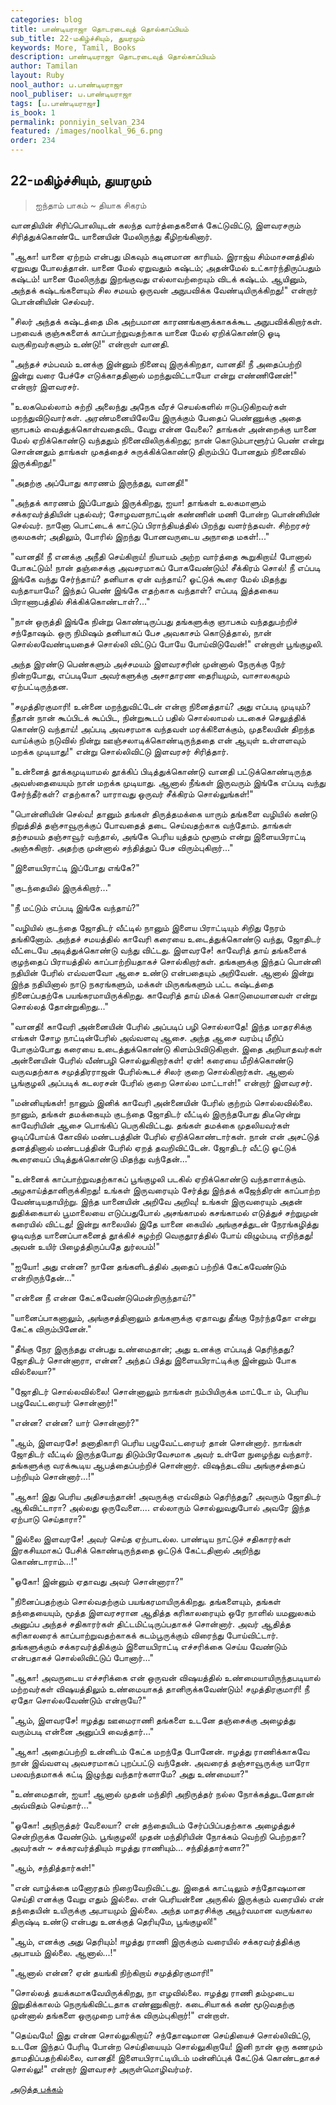 ```yaml
---
categories: blog
title: பாண்டியராஜா தொடரடைவுத் தொல்காப்பியம்
sub_title: 22-மகிழ்ச்சியும், துயரமும்
keywords: More, Tamil, Books
description: பாண்டியராஜா தொடரடைவுத் தொல்காப்பியம்
author: Tamilan
layout: Ruby
nool_author: ப.பாண்டியராஜா
nool_publiser: ப.பாண்டியராஜா
tags: [ப.பாண்டியராஜா]
is_book: 1
permalink: ponniyin_selvan_234
featured: /images/noolkal_96_6.png
order: 234
---
```



## 22-மகிழ்ச்சியும், துயரமும்

> ஐந்தாம் பாகம் ~ தியாக சிகரம்

வானதியின் சிரிப்பொலியுடன் கலந்த வார்த்தைகளைக் கேட்டுவிட்டு, இளவரசரும் சிரித்துக்கொண்டே யானையின் மேலிருந்து கீழிறங்கினார்.

"ஆகா! யானை ஏற்றம் என்பது மிகவும் கடினமான காரியம். இராஜ்ய சிம்மாசனத்தில் ஏறுவது போலத்தான். யானை மேல் ஏறுவதும் கஷ்டம்; அதன்மேல் உட்கார்ந்திருப்பதும் கஷ்டம்! யானை மேலிருந்து இறங்குவது எல்லாவற்றையும் விடக் கஷ்டம். ஆயினும், அந்தக் கஷ்டங்களையும் சில சமயம் ஒருவன் அநுபவிக்க வேண்டியிருக்கிறது!" என்றார் பொன்னியின் செல்வர்.

"சிலர் அந்தக் கஷ்டத்தை மிக அற்பமான காரணங்களுக்காகக்கூட அநுபவிக்கிறார்கள். பறவைக் குஞ்சுகளைக் காப்பாற்றுவதற்காக யானை மேல் ஏறிக்கொண்டு ஓடி வருகிறவர்களும் உண்டு!" என்றாள் வானதி.

"அந்தச் சம்பவம் உனக்கு இன்னும் நினைவு இருக்கிறதா, வானதி! நீ அதைப்பற்றி இன்று வரை பேச்சே எடுக்காததினால் மறந்துவிட்டாயோ என்று எண்ணினேன்!" என்றார் இளவரசர்.

"உலகமெல்லாம் சுற்றி அலைந்து அநேக வீரச் செயல்களில் ஈடுபடுகிறவர்கள் மறந்துவிடுவார்கள். அரண்மனையிலேயே இருக்கும் பேதைப் பெண்ணுக்கு அதை ஞாபகம் வைத்துக்கொள்வதைவிட வேறு என்ன வேலை? தாங்கள் அன்றைக்கு யானை மேல் ஏறிக்கொண்டு வந்ததும் நினைவிலிருக்கிறது; நான் கொடும்பாளூர்ப் பெண் என்று சொன்னதும் தாங்கள் முகத்தைச் சுருக்கிக்கொண்டு திரும்பிப் போனதும் நினைவில் இருக்கிறது!"

"அதற்கு அப்போது காரணம் இருந்தது, வானதி!"

"அந்தக் காரணம் இப்போதும் இருக்கிறது, ஐயா! தாங்கள் உலகமாளும் சக்கரவர்த்தியின் புதல்வர்; சோழவளநாட்டின் கண்ணின் மணி போன்ற பொன்னியின் செல்வர். நானோ பொட்டைக் காட்டுப் பிராந்தியத்தில் பிறந்து வளர்ந்தவள். சிற்றரசர் குலமகள்; அதிலும், போரில் இறந்து போனவருடைய அநாதை மகள்!..."

"வானதி! நீ எனக்கு அநீதி செய்கிறாய்! நியாயம் அற்ற வார்த்தை கூறுகிறாய்! போனால் போகட்டும்! நான் தஞ்சைக்கு அவசரமாகப் போகவேண்டும்! சீக்கிரம் சொல்! நீ எப்படி இங்கே வந்து சேர்ந்தாய்? தனியாக ஏன் வந்தாய்? ஓட்டுக் கூரை மேல் மிதந்து வந்தாயாமே? இந்தப் பெண் இங்கே எதற்காக வந்தாள்? எப்படி இத்தகைய பிராணாபத்தில் சிக்கிக்கொண்டாள்?..."

"நான் ஒருத்தி இங்கே நின்று கொண்டிருப்பது தங்களுக்கு ஞாபகம் வந்ததுபற்றிச் சந்தோஷம். ஒரு நிமிஷம் தனியாகப் பேச அவகாசம் கொடுத்தால், நான் சொல்லவேண்டியதைச் சொல்லி விட்டுப் போயே போய்விடுவேன்!" என்றாள் பூங்குழலி.

அந்த இரண்டு பெண்களும் அச்சமயம் இளவரசரின் முன்னால் நேருக்கு நேர் நின்றபோது, எப்படியோ அவர்களுக்கு அசாதாரண தைரியமும், வாசாலகமும் ஏற்பட்டிருந்தன.

"சமுத்திரகுமாரி! உன்னை மறந்துவிட்டேன் என்றா நினைத்தாய்? அது எப்படி முடியும்? நீதான் நான் கூப்பிடக் கூப்பிட, நின்றுகூடப் பதில் சொல்லாமல் படகைச் செலுத்திக் கொண்டு வந்தாய்! அப்படி அவசரமாக வந்தவள் மரக்கிளைக்கும், முதலையின் திறந்த வாய்க்கும் நடுவில் நின்று ஊஞ்சலாடிக்கொண்டிருந்ததை என் ஆயுள் உள்ளளவும் மறக்க முடியாது!" என்று சொல்லிவிட்டு இளவரசர் சிரித்தார்.

"உன்னைத் தூக்கமுடியாமல் தூக்கிப் பிடித்துக்கொண்டு வானதி பட்டுக்கொண்டிருந்த அவஸ்தையையும் நான் மறக்க முடியாது. ஆனால் நீங்கள் இருவரும் இங்கே எப்படி வந்து சேர்ந்தீர்கள்? எதற்காக? யாராவது ஒருவர் சீக்கிரம் சொல்லுங்கள்!"

"பொன்னியின் செல்வ! தானும் தங்கள் திருத்தமக்கை யாரும் தங்களை வழியில் கண்டு நிறுத்தித் தஞ்சாவூருக்குப் போவதைத் தடை செய்வதற்காக வந்தோம். தாங்கள் தற்சமயம் தஞ்சாவூர் வந்தால், அங்கே பெரிய யுத்தம் மூளும் என்று இளையபிராட்டி அஞ்சுகிறார். அதற்கு முன்னால் சந்தித்துப் பேச விரும்புகிறார்..."

"இளையபிராட்டி இப்போது எங்கே?"

"குடந்தையில் இருக்கிறார்..."

"நீ மட்டும் எப்படி இங்கே வந்தாய்?"

"வழியில் குடந்தை ஜோதிடர் வீட்டில் நானும் இளைய பிராட்டியும் சிறிது நேரம் தங்கினோம். அந்தச் சமயத்தில் காவேரி கரையை உடைத்துக்கொண்டு வந்து, ஜோதிடர் வீட்டையே அடித்துக்கொண்டு வந்து விட்டது. இளவரசே! காவேரித் தாய் தங்களைக் குழந்தைப் பிராயத்தில் காப்பாற்றியதாகச் சொல்கிறார்கள். தங்களுக்கு இந்தப் பொன்னி நதியின் பேரில் எவ்வளவோ ஆசை உண்டு என்பதையும் அறிவேன். ஆனால் இன்று இந்த நதியினால் நாடு நகரங்களும், மக்கள் மிருகங்களும் பட்ட கஷ்டத்தை நினைப்பதற்கே பயங்கரமாயிருக்கிறது. காவேரித் தாய் மிகக் கொடுமையானவள் என்று சொல்லத் தோன்றுகிறது..."

"வானதி! காவேரி அன்னையின் பேரில் அப்படிப் பழி சொல்லாதே! இந்த மாதரசிக்கு எங்கள் சோழ நாட்டின்பேரில் அவ்வளவு ஆசை. அந்த ஆசை வரம்பு மீறிப் போகும்போது கரையை உடைத்துக்கொண்டு கிளம்பிவிடுகிறாள். இதை அறியாதவர்கள் அன்னையின் பேரில் வீண்பழி சொல்லுகிறார்கள்! ஏன்! கரையை மீறிக்கொண்டு வருவதற்காக சமுத்திரராஜன் பேரில்கூடச் சிலர் குறை சொல்கிறார்கள். ஆனால் பூங்குழலி அப்படிக் கடலரசன் பேரில் குறை சொல்ல மாட்டாள்!" என்றார் இளவரசர்.

"மன்னியுங்கள்! நானும் இனிக் காவேரி அன்னையின் பேரில் குற்றம் சொல்லவில்லை. நானும், தங்கள் தமக்கையும் குடந்தை ஜோதிடர் வீட்டில் இருந்தபோது திடீரென்று காவேரியின் ஆசை பொங்கிப் பெருகிவிட்டது. தங்கள் தமக்கை முதலியவர்கள் ஓடிப்போய்க் கோவில் மண்டபத்தின் பேரில் ஏறிக்கொண்டார்கள். நான் என் அசட்டுத் தனத்தினால் மண்டபத்தின் பேரில் ஏறத் தவறிவிட்டேன். ஜோதிடர் வீட்டு ஓட்டுக் கூரையைப் பிடித்துக்கொண்டு மிதந்து வந்தேன்..."

"உன்னைக் காப்பாற்றுவதற்காகப் பூங்குழலி படகில் ஏறிக்கொண்டு வந்தாளாக்கும். அழகாய்த்தானிருக்கிறது! உங்கள் இருவரையும் சேர்த்து இந்தக் கஜேந்திரன் காப்பாற்ற வேண்டியதாயிற்று. இந்த யானையின் அறிவே அறிவு! உங்கள் இருவரையும் அதன் துதிக்கையால் பூமாலையை எடுப்பதுபோல் அசங்காமல் கசங்காமல் எடுத்துச் சற்றுமுன் கரையில் விட்டது! இன்று காலையில் இதே யானை கையில் அங்குசத்துடன் நேரங்கழித்து ஓடிவந்த யானைப்பாகனைத் தூக்கிச் சுழற்றி வெகுதூரத்தில் போய் விழும்படி எறிந்தது! அவன் உயிர் பிழைத்திருப்பதே துர்லபம்!"

"ஐயோ! அது என்ன? நானே தங்களிடத்தில் அதைப் பற்றிக் கேட்கவேண்டும் என்றிருந்தேன்..."

"என்னை நீ என்ன கேட்கவேண்டுமென்றிருந்தாய்?"

"யானைப்பாகனாலும், அங்குசத்தினாலும் தங்களுக்கு ஏதாவது தீங்கு நேர்ந்ததோ என்று கேட்க விரும்பினேன்."

"தீங்கு நேர இருந்தது என்பது உண்மைதான்; அது உனக்கு எப்படித் தெரிந்தது? ஜோதிடர் சொன்னாரா, என்ன? அந்தப் பித்து இளையபிராட்டிக்கு இன்னும் போக வில்லையா?"

"ஜோதிடர் சொல்லவில்லை! சொன்னாலும் நாங்கள் நம்பியிருக்க மாட்டோ ம், பெரிய பழுவேட்டரையர் சொன்னார்!"

"என்ன? என்ன? யார் சொன்னார்?"

"ஆம், இளவரசே! தனாதிகாரி பெரிய பழுவேட்டரையர் தான் சொன்னார். நாங்கள் ஜோதிடர் வீட்டில் இருந்தபோது திடும்பிரவேசமாக அவர் உள்ளே நுழைந்து வந்தார். தங்களுக்கு வரக்கூடிய ஆபத்தைப்பற்றிச் சொன்னார். விஷந்தடவிய அங்குசத்தைப் பற்றியும் சொன்னார்...!"

"ஆகா! இது பெரிய அதிசயந்தான்! அவருக்கு எவ்விதம் தெரிந்தது? அவரும் ஜோதிடர் ஆகிவிட்டாரா? அல்லது ஒருவேளை.... எல்லாரும் சொல்லுவதுபோல் அவரே இந்த ஏற்பாடு செய்தாரா?"

"இல்லை இளவரசே! அவர் செய்த ஏற்பாடல்ல. பாண்டிய நாட்டுச் சதிகாரர்கள் இரகசியமாகப் பேசிக் கொண்டிருந்ததை ஒட்டுக் கேட்டதினால் அறிந்து கொண்டாராம்...!"

"ஓகோ! இன்னும் ஏதாவது அவர் சொன்னாரா?"

"நினைப்பதற்கும் சொல்வதற்கும் பயங்கரமாயிருக்கிறது. தங்களையும், தங்கள் தந்தையையும், மூத்த இளவரசரான ஆதித்த கரிகாலரையும் ஒரே நாளில் யமனுலகம் அனுப்ப அந்தச் சதிகாரர்கள் திட்டமிட்டிருப்பதாகச் சொன்னார். அவர் ஆதித்த கரிகாலரைக் காப்பாற்றுவதற்காகக் கடம்பூருக்கும் விரைந்து போய்விட்டார். தங்களுக்கும் சக்கரவர்த்திக்கும் இளையபிராட்டி எச்சரிக்கை செய்ய வேண்டும் என்பதாகச் சொல்லிவிட்டுப் போனார்..."

"ஆகா! அவருடைய எச்சரிக்கை என் ஒருவன் விஷயத்தில் உண்மையாயிருந்தபடியால் மற்றவர்கள் விஷயத்திலும் உண்மையாகத் தானிருக்கவேண்டும்! சமுத்திரகுமாரி! நீ ஏதோ சொல்லவேண்டும் என்றாயே?"

"ஆம், இளவரசே! ஈழத்து ஊமைராணி தங்களை உடனே தஞ்சைக்கு அழைத்து வரும்படி என்னை அனுப்பி வைத்தார்..."

"ஆகா! அதைப்பற்றி உன்னிடம் கேட்க மறந்தே போனேன். ஈழத்து ராணிக்காகவே நான் இவ்வளவு அவசரமாகப் புறப்பட்டு வந்தேன். அவரைத் தஞ்சாவூருக்கு யாரோ பலவந்தமாகக் கட்டி இழுந்து வந்தார்களாமே? அது உண்மையா?"

"உண்மைதான், ஐயா! ஆனால் முதன் மந்திரி அநிருத்தர் நல்ல நோக்கத்துடனேதான் அவ்விதம் செய்தார்..."

"ஓகோ! அநிருத்தர் வேலையா? என் தந்தையிடம் சேர்ப்பிப்பதற்காக அழைத்துச் சென்றிருக்க வேண்டும். பூங்குழலி! முதன் மந்திரியின் நோக்கம் வெற்றி பெற்றதா? அவர்கள் ~ சக்கரவர்த்தியும் ஈழத்து ராணியும்... சந்தித்தார்களா?"

"ஆம், சந்தித்தார்கள்!"

"என் வாழ்க்கை மனோரதம் நிறைவேறிவிட்டது. இதைக் காட்டிலும் சந்தோஷமான செய்தி எனக்கு வேறு எதும் இல்லை. என் பெரியன்னை அருகில் இருக்கும் வரையில் என் தந்தையின் உயிருக்கு அபாயமும் இல்லை. அந்த மாதரசிக்கு அபூர்வமான வருங்கால திருஷ்டி உண்டு என்பது உனக்குத் தெரியுமே, பூங்குழலி!"

"ஆம், எனக்கு அது தெரியும்! ஈழத்து ராணி இருக்கும் வரையில் சக்கரவர்த்திக்கு அபாயம் இல்லை. ஆனால்...!"

"ஆனால் என்ன? ஏன் தயங்கி நிற்கிறாய் சமுத்திரகுமாரி!"

"சொல்லத் தயக்கமாகவேயிருக்கிறது, நா எழவில்லை. ஈழத்து ராணி தம்முடைய இறுதிக்காலம் நெருங்கிவிட்டதாக எண்ணுகிறார். கடைசியாகக் கண் மூடுவதற்கு முன்னால் தங்களை ஒருமுறை பார்க்க விரும்புகிறார்!" என்றாள்.

"தெய்வமே! இது என்ன சொல்லுகிறாய்? சந்தோஷமான செய்தியைச் சொல்லிவிட்டு, உடனே இந்தப் பேரிடி போன்ற செய்தியையும் சொல்லுகிறாயே! இனி நான் ஒரு கணமும் தாமதிப்பதற்கில்லை, வானதி! இளையபிராட்டியிடம் மன்னிப்புக் கேட்டுக் கொண்டதாகச் சொல்லு!" என்றார் இளவரசர் அருள்மொழிவர்மர்.

[அடுத்த பக்கம்](ponniyin_selvan_235)